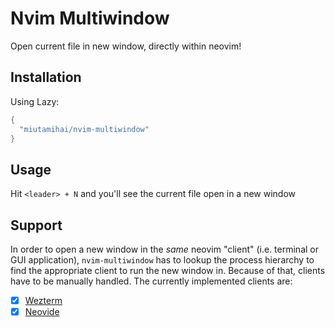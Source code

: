 # Nvim Multiwindow
Open current file in new window, directly within neovim!

## Installation 
Using Lazy:
```lua
{
  "miutamihai/nvim-multiwindow"
}
```

## Usage
Hit `<leader> + N` and you'll see the current file open in a new window

## Support
In order to open a new window in the _same_ neovim "client" (i.e. terminal or GUI application), `nvim-multiwindow`
has to lookup the process hierarchy to find the appropriate client to run the 
new window in. Because of that, clients have to be manually handled. The currently
implemented clients are:
- [x] [Wezterm](https://wezfurlong.org/wezterm/index.html)
- [x] [Neovide](https://neovide.dev)
